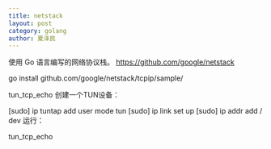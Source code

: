 ```yaml
---
title: netstack
layout: post
category: golang
author: 夏泽民
---
```

使用 Go 语言编写的网络协议栈。
https://github.com/google/netstack

go install github.com/google/netstack/tcpip/sample/
<!-- more -->
tun_tcp_echo
创建一个TUN设备：

[sudo] ip tuntap add user <username> mode tun <device-name>
[sudo] ip link set <device-name> up
[sudo] ip addr add <ipv4-address>/<mask-length> dev <device-name>
运行：

tun_tcp_echo <device-name> <ipv4-address> <port>